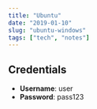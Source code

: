 ```yaml
---
title: "Ubuntu"
date: "2019-01-10"
slug: "ubuntu-windows"
tags: ["tech", "notes"]
---
```


## Credentials
- __Username__: user
- __Password__: pass123 